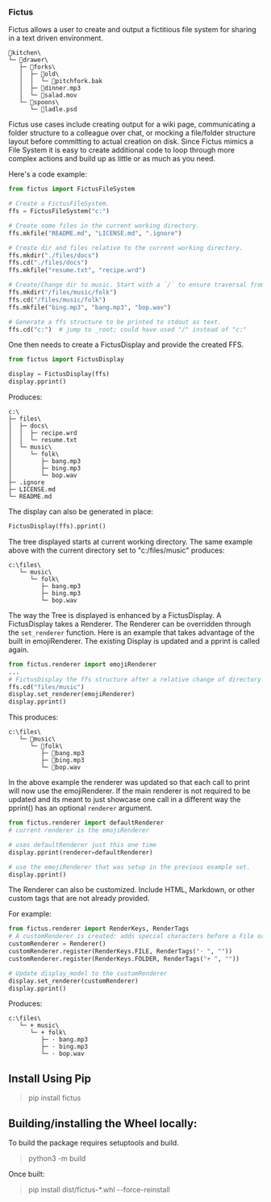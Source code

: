 ### Fictus

Fictus allows a user to create and output a fictitious file system for sharing in a text driven environment.

```
📁kitchen\
└─ 📁drawer\
   ├─ 📁forks\
   │  ├─ 📁old\
   │  │  └─ 📄pitchfork.bak
   │  ├─ 📄dinner.mp3
   │  └─ 📄salad.mov
   └─ 📁spoons\
      └─ 📄ladle.psd
```
Fictus use cases include creating output for a wiki page, communicating a folder structure to a colleague over chat, or
mocking a file/folder structure layout before committing to actual creation on disk.  Since Fictus mimics a File System
it is easy to create additional code to loop through more complex actions and build up as little or as much as you need.


Here's a code example:

```Python
from fictus import FictusFileSystem

# Create a FictusFileSystem.
ffs = FictusFileSystem("c:")

# Create some files in the current working directory.
ffs.mkfile("README.md", "LICENSE.md", ".ignore")

# Create dir and files relative to the current working directory.
ffs.mkdir("./files/docs")
ffs.cd("./files/docs")
ffs.mkfile("resume.txt", "recipe.wrd")

# Create/Change dir to music. Start with a `/` to ensure traversal from _root.
ffs.mkdir("/files/music/folk")
ffs.cd("/files/music/folk")
ffs.mkfile("bing.mp3", "bang.mp3", "bop.wav")

# Generate a ffs structure to be printed to stdout as text.
ffs.cd("c:")  # jump to _root; could have used "/" instead of "c:"
```
One then needs to create a FictusDisplay and provide the created FFS.

```Python
from fictus import FictusDisplay

display = FictusDisplay(ffs)
display.pprint()
```

Produces:
```
c:\
├─ files\
│  ├─ docs\
│  │  ├─ recipe.wrd
│  │  └─ resume.txt
│  └─ music\
│     └─ folk\
│        ├─ bang.mp3
│        ├─ bing.mp3
│        └─ bop.wav
├─ .ignore
├─ LICENSE.md
└─ README.md
```

The display can also be generated in place:

```Python
FictusDisplay(ffs).pprint()
```

The tree displayed starts at current working directory. The same example
above with the current directory set to "c:/files/music" produces:

```
c:\files\
   └─ music\
      └─ folk\
         ├─ bang.mp3
         ├─ bing.mp3
         └─ bop.wav
```
The way the Tree is displayed is enhanced by a FictusDisplay. A FictusDisplay 
takes a Renderer. The Renderer can be overridden through the `set_renderer` function.
Here is an example that takes advantage of the built in emojiRenderer.  The existing 
Display is updated and a pprint is called again.

```Python
from fictus.renderer import emojiRenderer
...
# FictusDisplay the ffs structure after a relative change of directory to files/music
ffs.cd("files/music")
display.set_renderer(emojiRenderer)
display.pprint()
```

This produces:

```
c:\files\
   └─ 📁music\
      └─ 📁folk\
         ├─ 📄bang.mp3
         ├─ 📄bing.mp3
         └─ 📄bop.wav
```

In the above example the renderer was updated so that each call to print will now use
the emojiRenderer. If the main renderer is not required to be updated and its meant to
just showcase one call in a different way the pprint() has an optional `renderer` argument.

```Python
from fictus.renderer import defaultRenderer
# current renderer is the emojiRenderer

# uses defaultRenderer just this one time
display.pprint(renderer=defaultRenderer)  

# use the emojiRenderer that was setup in the previous example set.
display.pprint() 
```

The Renderer can also be customized. Include HTML, Markdown, or other custom tags that
are not already provided.

For example:

```Python
from fictus.renderer import RenderKeys, RenderTags
# A customRenderer is created: adds special characters before a File or Folder.
customRenderer = Renderer()
customRenderer.register(RenderKeys.FILE, RenderTags("· ", ""))
customRenderer.register(RenderKeys.FOLDER, RenderTags("+ ", ""))

# Update display_model to the customRenderer
display.set_renderer(customRenderer)
display.pprint()
```
Produces:
```
c:\files\
   └─ + music\
      └─ + folk\
         ├─ · bang.mp3
         ├─ · bing.mp3
         └─ · bop.wav
```

## Install Using Pip
>pip install fictus

## Building/installing the Wheel locally:
To build the package requires setuptools and build.
>python3 -m build

Once built:
>pip install dist/fictus-*.whl --force-reinstall
